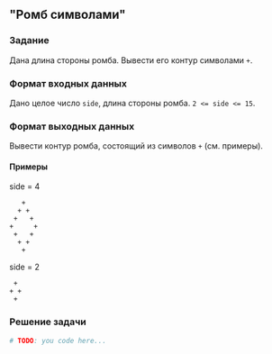 ## "Ромб символами"

### Задание

Дана длина стороны ромба. Вывести его контур символами `+`.

### Формат входных данных

Дано целое число `side`, длина стороны ромба. `2 <= side <= 15`.

### Формат выходных данных

Вывести контур ромба, состоящий из символов `+` (см. примеры).

#### Примеры


side = 4 
```
   +
  + +
 +   +
+     +
 +   +
  + +
   +
```
side = 2
```
 +
+ +
 +
```
### Решение задачи

```python
# TODO: you code here...
```